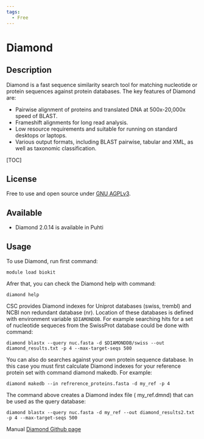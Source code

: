 ```yaml
---
tags:
  - Free
---
```


# Diamond

## Description

Diamond is a fast sequence similarity search tool for matching nucleotide or protein sequences against protein databases.
The key features of Diamond are:

*   Pairwise alignment of proteins and translated DNA at 500x-20,000x speed of BLAST.
*   Frameshift alignments for long read analysis.
*   Low resource requirements and suitable for running on standard desktops or laptops.
*   Various output formats, including BLAST pairwise, tabular and XML, as well as taxonomic classification.

[TOC]

## License

Free to use and open source under [GNU AGPLv3](https://www.gnu.org/licenses/agpl-3.0.en.html).

## Available

*   Diamond 2.0.14 is available in Puhti

## Usage

To use Diamond, run first command:
```text
module load biokit
```
Afrer that, you can check the Diamond help with command:
```text
diamond help
```
CSC provides Diamond indexes for Uniprot databases (swiss, trembl) and NCBI non redundant database (nr). Location of these databases is defined with environment variable `$DIAMONDDB`.  For example searching hits for a set of nucleotide sequeces from the SwissProt database could be done with  command:
```text
diamond blastx --query nuc.fasta -d $DIAMONDDB/swiss --out diamond_results.txt -p 4 --max-target-seqs 500
```
You can also do searches against your own protein sequence database.  In this case you must first calculate Diamond indexes for your reference protein set with command diamond makedb. For example:
```text
diamond makedb --in refrerence_proteins.fasta -d my_ref -p 4
```
The command above creates a Diamond index file ( my_ref.dmnd) that can be used as the query database:
```text
diamond blastx --query nuc.fasta -d my_ref --out diamond_results2.txt -p 4 --max-target-seqs 500
```


Manual
[Diamond Github page](https://github.com/bbuchfink/diamond)
